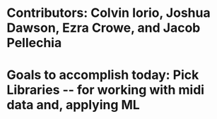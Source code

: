 # Contributors: Colvin Iorio, Joshua Dawson, Ezra Crowe, and Jacob Pellechia

# Goals to accomplish today: Pick Libraries -- for working with midi data and, applying ML